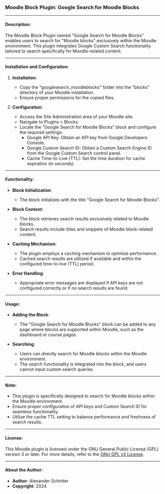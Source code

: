 ### Moodle Block Plugin: Google Search for Moodle Blocks

---

#### Description:
The Moodle Block Plugin named "Google Search for Moodle Blocks" enables users to search for "Moodle blocks" exclusively within the Moodle environment. This plugin integrates Google Custom Search functionality tailored to search specifically for Moodle-related content.

---

#### Installation and Configuration:
1. **Installation**:
   - Copy the "googlesearch_moodleblocks" folder into the "blocks" directory of your Moodle installation.
   - Ensure proper permissions for the copied files.

2. **Configuration**:
   - Access the Site Administration area of your Moodle site.
   - Navigate to Plugins > Blocks.
   - Locate the "Google Search for Moodle Blocks" block and configure the required settings:
     - Google API Key: Obtain an API key from Google Developers Console.
     - Google Custom Search ID: Obtain a Custom Search Engine ID from the Google Custom Search control panel.
     - Cache Time-to-Live (TTL): Set the time duration for cache expiration (in seconds).

---

#### Functionality:
- **Block Initialization**:
  - The block initializes with the title "Google Search for Moodle Blocks".

- **Block Content**:
  - The block retrieves search results exclusively related to Moodle blocks.
  - Search results include titles and snippets of Moodle block-related content.

- **Caching Mechanism**:
  - The plugin employs a caching mechanism to optimize performance.
  - Cached search results are utilized if available and within the configured time-to-live (TTL) period.

- **Error Handling**:
  - Appropriate error messages are displayed if API keys are not configured correctly or if no search results are found.

---

#### Usage:
- **Adding the Block**:
  - The "Google Search for Moodle Blocks" block can be added to any page where blocks are supported within Moodle, such as the dashboard or course pages.

- **Searching**:
  - Users can directly search for Moodle blocks within the Moodle environment.
  - The search functionality is integrated into the block, and users cannot input custom search queries.

---

#### Note:
- This plugin is specifically designed to search for Moodle blocks within the Moodle environment.
- Ensure proper configuration of API keys and Custom Search ID for seamless functionality.
- Utilize the cache TTL setting to balance performance and freshness of search results.

---

#### License:
This Moodle plugin is licensed under the GNU General Public License (GPL) version 3 or later. For more details, refer to the [GNU GPL v3 License](http://www.gnu.org/copyleft/gpl.html).

---

#### About the Author:
- **Author**: Alexander Schröter
- **Copyright**: 2024
